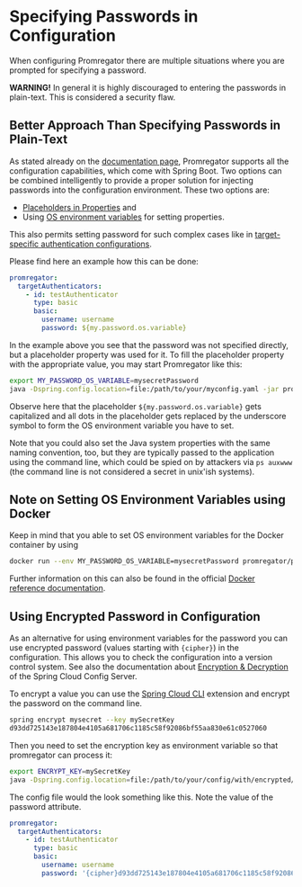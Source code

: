 # Specifying Passwords in Configuration

When configuring Promregator there are multiple situations where you are prompted for specifying a password. 

**WARNING!** In general it is highly discouraged to entering the passwords in plain-text. This is considered a security flaw.


## Better Approach Than Specifying Passwords in Plain-Text

As stated already on the [documentation page](./documentation.md), Promregator supports all the configuration capabilities, which come with Spring Boot. Two options can be combined intelligently to provide a proper solution for injecting passwords into the configuration environment. These two options are:

* [Placeholders in Properties](https://docs.spring.io/spring-boot/docs/current/reference/html/boot-features-external-config.html#boot-features-external-config-placeholders-in-properties) and
* Using [OS environment variables](https://docs.spring.io/spring-boot/docs/current/reference/html/boot-features-external-config.html#boot-features-external-config) for setting properties.

This also permits setting password for such complex cases like in [target-specific authentication configurations](./outbound-authentication.md).

Please find here an example how this can be done:

```yaml
promregator:
  targetAuthenticators:
    - id: testAuthenticator
      type: basic
      basic: 
        username: username
        password: ${my.password.os.variable}
```

In the example above you see that the password was not specified directly, but a placeholder property was used for it. To fill the placeholder property with the appropriate value, you may start Promregator like this:

```bash
export MY_PASSWORD_OS_VARIABLE=mysecretPassword
java -Dspring.config.location=file:/path/to/your/myconfig.yaml -jar promregator-0.0.1-SNAPSHOT.jar
```

Observe here that the placeholder `${my.password.os.variable}` gets capitalized and all dots in the placeholder gets replaced by the underscore symbol to form the OS environment variable you have to set.

Note that you could also set the Java system properties with the same naming convention, too, but they are typically passed to the application using the command line, which could be spied on by attackers via `ps auxwww` (the command line is not considered a secret in unix'ish systems). 


## Note on Setting OS Environment Variables using Docker
Keep in mind that you able to set OS environment variables for the Docker container by using 
```bash
docker run --env MY_PASSWORD_OS_VARIABLE=mysecretPassword promregator/promregator:0.0.1
```

Further information on this can also be found in the official [Docker reference documentation](https://docs.docker.com/engine/reference/commandline/run/#set-environment-variables--e---env---env-file).

## Using Encrypted Password in Configuration

As an alternative for using environment variables for the password you can use encrypted password (values starting with `{cipher}`) in the configuration. 
This allows you to check the configuration into a version control system. 
See also the documentation about [Encryption & Decryption](http://cloud.spring.io/spring-cloud-config/spring-cloud-config.html#_encryption_and_decryption) of the Spring Cloud Config Server.

To encrypt a value you can use the [Spring Cloud CLI](https://cloud.spring.io/spring-cloud-cli/) extension and encrypt the password on the command line.
```bash
spring encrypt mysecret --key mySecretKey
d93dd725143e187804e4105a681706c1185c58f92086bf55aa830e61c0527060
```

Then you need to set the encryption key as environment variable so that promregator can process it:
```bash
export ENCRYPT_KEY=mySecretKey
java -Dspring.config.location=file:/path/to/your/config/with/encrypted/attributes/myconfig.yaml -jar promregator-0.0.1-SNAPSHOT.jar
```

The config file would the look something like this. Note the value of the password attribute.

```yaml
promregator:
  targetAuthenticators:
    - id: testAuthenticator
      type: basic
      basic: 
        username: username
        password: '{cipher}d93dd725143e187804e4105a681706c1185c58f92086bf55aa830e61c0527060'
```

